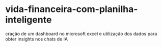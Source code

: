 # vida-financeira-com-planilha-inteligente
cração de um dashboard no microsoft excel e utilização dos dados para obter insights nos chats de IA
